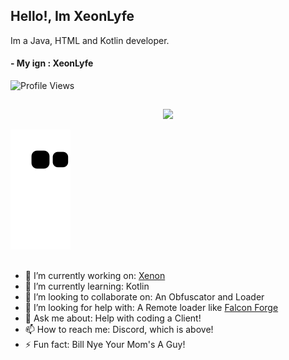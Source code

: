 ## Hello!, Im XeonLyfe

Im a Java, HTML and Kotlin developer.

#### - My ign : XeonLyfe

![Profile Views](https://komarev.com/ghpvc/?username=xeonlyfe)

##

</p>
<p align="center">
<img src="https://discord.c99.nl/widget/theme-3/766795322391134208.png"></img>
</p>

![github contribution grid snake animation](https://raw.githubusercontent.com/XeonLyfe/XeonLyfe/output/github-contribution-grid-snake.svg)

##

- 🔭 I’m currently working on: [Xenon](https://github.com/XenonUtilityDevelopment)
- 🌱 I’m currently learning: Kotlin
- 👯 I’m looking to collaborate on: An Obfuscator and Loader
- 🤔 I’m looking for help with: A Remote loader like [Falcon Forge](https://github.com/x4e/falcon-forge)
- 💬 Ask me about: Help with coding a Client!
- 📫 How to reach me: Discord, which is above!
- ⚡ Fun fact: Bill Nye Your Mom's A Guy!
